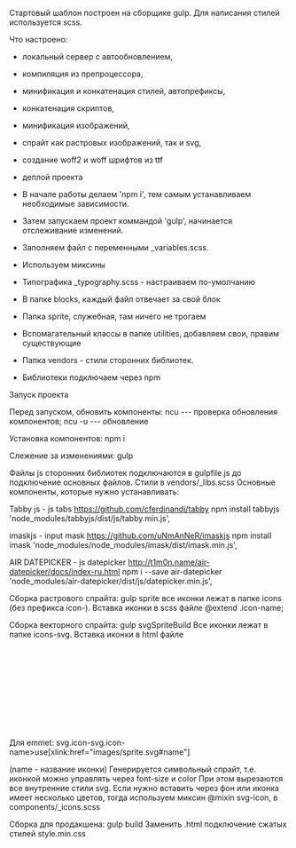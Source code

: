 Стартовый шаблон построен на сборщике gulp.
Для написания стилей используется scss.

Что настроено:
- локальный сервер с автообновлением,
- компиляция из препроцессора,
- минификация и конкатенация стилей, автопрефиксы,
- конкатенация скриптов,
- минификация изображений,
- спрайт как растровых изображений, так и svg,
- создание woff2 и woff шрифтов из ttf
- деплой проекта

- В начале работы делаем 'npm i', тем самым устанавливаем необходимые зависимости.
- Затем запускаем проект коммандой 'gulp', начинается отслеживание изменений.
- Заполняем файл с переменными _variables.scss.
- Используем миксины
- Типографика _typography.scss - настраиваем по-умолчанию

- В папке blocks, каждый файл отвечает за свой блок
- Папка sprite, служебная, там ничего не трогаем
- Вспомагательный классы в папке utilities, добавляем свои, правим существующие
- Папка vendors - стили сторонних библиотек.
- Библиотеки подключаем через npm


Запуск проекта

Перед запуском, обновить компоненты:
ncu    --- проверка обновления компонентов;
ncu -u --- обновление

Установка компонентов:
npm i

Слежение за изменениями:
gulp


Файлы js сторонних библиотек подключаются в gulpfile.js до подключение основных файлов. Стили в vendors/_libs.scss
Основные компоненты, которые нужно устанавливать:

Tabby js - js tabs
https://github.com/cferdinandi/tabby
npm install tabbyjs
'node_modules/tabbyjs/dist/js/tabby.min.js',

imaskjs - input mask
https://github.com/uNmAnNeR/imaskjs
npm install imask
'node_modules/node_modules/imask/dist/imask.min.js',

AIR DATEPICKER - js datepicker
http://t1m0n.name/air-datepicker/docs/index-ru.html
npm i --save air-datepicker
'node_modules/air-datepicker/dist/js/datepicker.min.js',


Сборка растрового спрайта:
gulp sprite
все иконки лежат в папке icons (без префикса icon-). Вставка иконки в scss файле @extend .icon-name;

Сборка векторного спрайта:
gulp svgSpriteBuild
Все иконки лежат в папке icons-svg. Вставка иконки в html файле

<svg class="icon-svg icon-name">
    <use xlink:href="images/sprite.svg#name"></use>
</svg>

Для emmet:
svg.icon-svg.icon-name>use[xlink:href="images/sprite.svg#name"]

(name - название иконки)
Генерируется символьный спрайт, т.е. иконкой можно управлять через font-size и color
При этом вырезаются все внутренние стили svg. Если нужно вставить через фон или иконка имеет несколько цветов, тогда используем миксин @mixin svg-icon, в components/_icons.scss


Сборка для продакшена:
gulp build
Заменить .html подключение сжатых стилей style.min.css